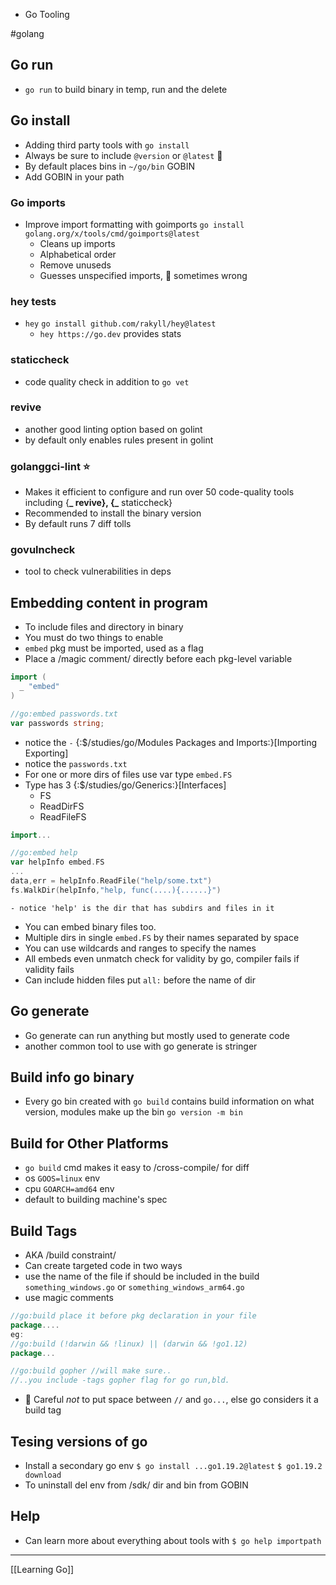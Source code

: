 - Go Tooling

#golang

## Go run

- `go run` to build binary in temp, run and the delete

## Go install

- Adding third party tools with `go install`
- Always be sure to include `@version` or `@latest` 🪺
- By default places bins in `~/go/bin` GOBIN
- Add GOBIN in your path

### Go imports

- Improve import formatting with goimports
  `go install golang.org/x/tools/cmd/goimports@latest`
  - Cleans up imports
  - Alphabetical order
  - Remove unuseds
  - Guesses unspecified imports, 🚧 sometimes wrong

### hey tests

- `hey` `go install github.com/rakyll/hey@latest`
  - `hey https://go.dev` provides stats

### staticcheck

- code quality check in addition to `go vet`

### revive

- another good linting option based on golint
- by default only enables rules present in golint

### golanggci-lint ⭐

- Makes it efficient to configure and run over 50
  code-quality tools including {**_ revive}, {_** staticcheck}
- Recommended to install the binary version
- By default runs 7 diff tolls

### govulncheck

- tool to check vulnerabilities in deps

## Embedding content in program

- To include files and directory in binary
- You must do two things to enable
- `embed` pkg must be imported, used as a flag
- Place a /magic comment/ directly before each pkg-level variable

```go
import (
  _ "embed"
)

//go:embed passwords.txt
var passwords string;
```

- notice the `-` {:$/studies/go/Modules Packages and Imports:}[Importing Exporting]
- notice the `passwords.txt`
- For one or more dirs of files use var type `embed.FS`
- Type has 3 {:$/studies/go/Generics:}[Interfaces]
  - FS
  - ReadDirFS
  - ReadFileFS

```go
import...

//go:embed help
var helpInfo embed.FS
...
data,err = helpInfo.ReadFile("help/some.txt")
fs.WalkDir(helpInfo,"help, func(....){......}")
```

    - notice 'help' is the dir that has subdirs and files in it

- You can embed binary files too.
- Multiple dirs in single `embed.FS` by their names
  separated by space
- You can use wildcards and ranges to specify the names
- All embeds even unmatch check for validity by go,
  compiler fails if validity fails
- Can include hidden files put `all:` before the name of dir

## Go generate

- Go generate can run anything but mostly used to
  generate code
- another common tool to use with go generate is stringer

## Build info go binary

- Every go bin created with `go build` contains build
  information on what version, modules make up the bin
  `go version -m bin`

## Build for Other Platforms

- `go build` cmd makes it easy to /cross-compile/ for diff
- os `GOOS=linux` env
- cpu `GOARCH=amd64` env
- default to building machine's spec

## Build Tags

- AKA /build constraint/
- Can create targeted code in two ways
- use the name of the file if should be included in the build
  `something_windows.go` or `something_windows_arm64.go`
- use magic comments

```go
//go:build place it before pkg declaration in your file
package....
eg:
//go:build (!darwin && !linux) || (darwin && !go1.12)
package...

//go:build gopher //will make sure..
//..you include -tags gopher flag for go run,bld.
```

- 🍊 Careful _not_ to put space between `//` and `go...`,
  else go considers it a build tag

## Tesing versions of go

- Install a secondary go env
  `$ go install ...go1.19.2@latest`
  `$ go1.19.2 download`
- To uninstall del env from /sdk/ dir and bin from GOBIN

## Help

- Can learn more about everything about tools with
  `$ go help importpath`

---

[[Learning Go]]
